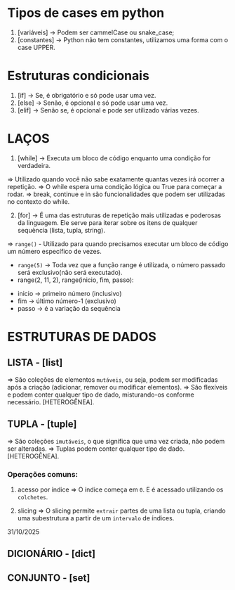 # Tipos de cases em python
1. [variáveis] -> Podem ser cammelCase ou snake_case;
2. [constantes] -> Python não tem constantes, utilizamos uma forma com o case UPPER. 

# Estruturas condicionais
1. [if] -> Se, é obrigatório e só pode usar uma vez.
2. [else] -> Senão, é opcional e só pode usar uma vez.
3. [elif] -> Senão se, é opcional e pode ser utilizado várias vezes.

# LAÇOS
1. [while] -> Executa um bloco de código enquanto uma condição for verdadeira.

=> Utilizado quando você não sabe exatamente quantas vezes irá ocorrer a repetição.
=> O while espera uma condição lógica ou True para começar a rodar.
=> break, continue e in são funcionalidades que podem ser utilizadas no contexto do while.

2. [for] -> É uma das estruturas de repetição mais utilizadas e poderosas da linguagem. Ele serve para iterar sobre os itens de qualquer sequència (lista, tupla, string).

=> `range()` - Utilizado para quando precisamos executar um bloco de código um número específico de vezes.
- `range(5)` -> Toda vez que a função range é utilizada, o número passado será exclusivo(não será executado).
- range(2, 11, 2), range(inicio, fim, passo):
 * inicio -> primeiro número (inclusivo)
 * fim -> último número-1 (exclusivo)
 * passo -> é a variação da sequência

# ESTRUTURAS DE DADOS
## LISTA - [list]
=> São coleções de elementos ``mutáveis``, ou seja, podem ser modificadas após a criação (adicionar, remover ou modificar elementos).
=> São flexíveis e podem conter qualquer tipo de dado, misturando-os conforme necessário. [HETEROGÊNEA].

## TUPLA - [tuple]
=> São coleções `imutáveis`, o que significa que uma vez criada, não podem ser alteradas.
=> Tuplas podem conter qualquer tipo de dado. [HETEROGÊNEA].

### Operações comuns: 
1. acesso por índice
=> O índice começa em `0`. E é acessado utilizando os `colchetes`.

2. slicing
=> O slicing permite `extrair` partes de uma lista ou tupla, criando uma subestrutura a partir de um `intervalo` de índices.


31/10/2025
## DICIONÁRIO - [dict]
## CONJUNTO - [set]

